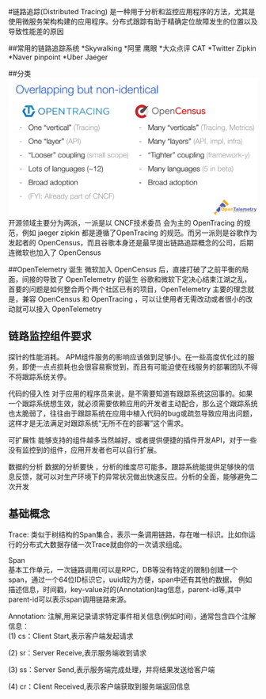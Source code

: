#链路追踪(Distributed Tracing)
是一种用于分析和监控应用程序的方法，尤其是使用微服务架构构建的应用程序。分布式跟踪有助于精确定位故障发生的位置以及导致性能差的原因

##常用的链路追踪系统
    *Skywalking
    *阿里 鹰眼
    *大众点评 CAT
    *Twitter Zipkin
    *Naver pinpoint
    *Uber Jaeger

##分类
![](.introduction_images/openTracing_n_OpenCensus.png)
开源领域主要分为两派，一派是以 CNCF技术委员 会为主的 OpenTracing 的规范，例如 jaeger zipkin 都是遵循了OpenTracing 的规范。而另一派则是谷歌作为发起者的 OpenCensus，而且谷歌本身还是最早提出链路追踪概念的公司，后期连微软也加入了 OpenCensus

##OpenTelemetry 诞生
微软加入 OpenCensus 后，直接打破了之前平衡的局面，间接的导致了 OpenTelemetry 的诞生 谷歌和微软下定决心结束江湖之乱，首要的问题是如何整合两个两个社区已有的项目，OpenTelemetry 主要的理念就是，兼容 OpenCensus 和 OpenTracing ，可以让使用者无需改动或者很小的改动就可以接入 OpenTelemetry

## 链路监控组件要求
探针的性能消耗。
    APM组件服务的影响应该做到足够小。在一些高度优化过的服务，即使一点点损耗也会很容易察觉到，而且有可能迫使在线服务的部署团队不得不将跟踪系统关停。

代码的侵入性
    对于应用的程序员来说，是不需要知道有跟踪系统这回事的。如果一个跟踪系统想生效，就必须需要依赖应用的开发者主动配合，那么这个跟踪系统也太脆弱了，往往由于跟踪系统在应用中植入代码的bug或疏忽导致应用出问题，这样才是无法满足对跟踪系统“无所不在的部署”这个需求。

可扩展性
    能够支持的组件越多当然越好。或者提供便捷的插件开发API，对于一些没有监控到的组件，应用开发者也可以自行扩展。

数据的分析
    数据的分析要快 ，分析的维度尽可能多。跟踪系统能提供足够快的信息反馈，就可以对生产环境下的异常状况做出快速反应。分析的全面，能够避免二次开发

## 基础概念
Trace:
    类似于树结构的Span集合，表示一条调用链路，存在唯一标识。比如你运行的分布式大数据存储一次Trace就由你的一次请求组成。

Span   
    基本工作单元，一次链路调用(可以是RPC，DB等没有特定的限制)创建一个span，通过一个64位ID标识它，uuid较为方便，span中还有其他的数据，
    例如描述信息，时间戳，key-value对的(Annotation)tag信息，parent-id等,其中parent-id可以表示span调用链路来源。



Annotation: 注解,用来记录请求特定事件相关信息(例如时间)，通常包含四个注解信息：   
(1) cs：Client Start,表示客户端发起请求

(2) sr：Server Receive,表示服务端收到请求

(3) ss：Server Send,表示服务端完成处理，并将结果发送给客户端

(4) cr：Client Received,表示客户端获取到服务端返回信息